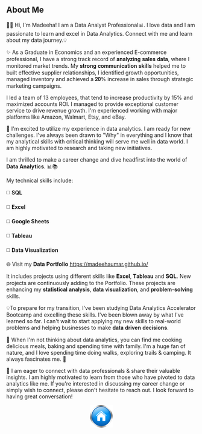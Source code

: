 ## About Me<br>
👋🏻 Hi, I'm Madeeha! I am a Data Analyst Professional📊. I love data and I am passionate to learn and excel in Data Analytics. Connect with me and learn about my data journey.💡 

✨ As a Graduate in Economics and an experienced E-commerce professional, I have a strong track record of 𝐚𝐧𝐚𝐥𝐲𝐳𝐢𝐧𝐠 𝐬𝐚𝐥𝐞𝐬 𝐝𝐚𝐭𝐚, where I monitored market trends. My 𝐬𝐭𝐫𝐨𝐧𝐠 𝐜𝐨𝐦𝐦𝐮𝐧𝐢𝐜𝐚𝐭𝐢𝐨𝐧 𝐬𝐤𝐢𝐥𝐥𝐬 helped me to built effective supplier relationships, I identified growth opportunities, managed inventory and achieved a 𝟐𝟎% increase in sales through strategic marketing campaigns.

I led a team of 13 employees, that tend to increase productivity by 15% and maximized accounts ROI. I managed to provide exceptional customer service to drive revenue growth. I'm experienced working with major platforms like Amazon, Walmart, Etsy, and eBay.

 🌟 I'm excited to utilize my experience in data analytics. I am ready for new challenges. I've always been drawn to "Why" in everything and I know that my analytical skills with critical thinking will serve me well in data world. I am highly motivated to research and taking new initiatives. 

I am thrilled to make a career change and dive headfirst into the world of **Data Analytics**. 📊📚

My technical skills include:

◻️ **SQL**

◻️ **Excel**

◻️ **Google Sheets**

◻️ **Tableau**

◻️ **Data Visualization**

🌐 Visit my 𝐃𝐚𝐭𝐚 𝐏𝐨𝐫𝐭𝐟𝐨𝐥𝐢𝐨 https://madeehaumar.github.io/

It includes projects using different skills like 𝐄𝐱𝐜𝐞𝐥, 𝐓𝐚𝐛𝐥𝐞𝐚𝐮 and 𝐒𝐐𝐋. New projects are continuously adding to the Portfolio. These projects are enhancing my 𝐬𝐭𝐚𝐭𝐢𝐬𝐭𝐢𝐜𝐚𝐥 𝐚𝐧𝐚𝐥𝐲𝐬𝐢𝐬, 𝐝𝐚𝐭𝐚 𝐯𝐢𝐬𝐮𝐚𝐥𝐢𝐳𝐚𝐭𝐢𝐨𝐧, and 𝐩𝐫𝐨𝐛𝐥𝐞𝐦-𝐬𝐨𝐥𝐯𝐢𝐧𝐠 skills.

💡To prepare for my transition, I've been studying Data Analytics Accelerator Bootcamp and excelling these skills. I've been blown away by what I've learned so far. I can't wait to start applying my new skills to real-world problems and helping businesses to make 𝐝𝐚𝐭𝐚 𝐝𝐫𝐢𝐯𝐞𝐧 𝐝𝐞𝐜𝐢𝐬𝐢𝐨𝐧𝐬.

🌠 When I'm not thinking about data analytics, you can find me cooking delicious meals, baking and spending time with family. I'm a huge fan of nature, and I love spending time doing walks, exploring trails & camping. It always fascinates me. 🌝

🌟 I am eager to connect with data professionals & share their valuable insights. I am highly motivated to learn from those who have pivoted to data analytics like me. If you're interested in discussing my career change or simply wish to connect, please don't hesitate to reach out. I look forward to having great conversation!<br>

































<p align="center"><a href="https://madeehaumar.github.io/"><img src="images/Home icon 1.png?raw=true"/>
